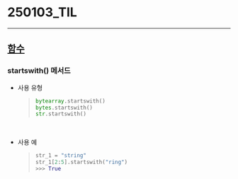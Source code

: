 # 250103_TIL
---
## <u>함수</u>
### startswith() 메서드
- 사용 유형
    >``` python
    >bytearray.startswith()
    >bytes.startswith()
    >str.startswith()
    >```

<br>

- 사용 예
    > ``` python
    >str_1 = "string"
    >str_1[2:5].startswith("ring")
    > >>> True
    > ```
 